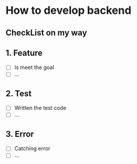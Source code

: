 # How to develop backend

## CheckList on my way

## 1. Feature
- [ ] Is meet the goal
- [ ] ...

## 2. Test
- [ ] Written the test code
- [ ] ...

## 3. Error
- [ ] Catching error
- [ ] ...

